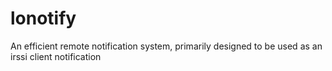 # lonotify
An efficient remote notification system, primarily designed to be used as an irssi client notification
